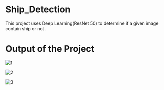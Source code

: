 # Ship_Detection
This project uses Deep Learning(ResNet 50) to determine if a given image contain ship or not .

# Output of the Project 

![1](https://github.com/RehanNadeemulla/Ship_Detection/assets/69319774/a4caca6e-078f-405b-b9ca-9dbc3ab4d87d)

![2](https://github.com/RehanNadeemulla/Ship_Detection/assets/69319774/1b679864-1af1-46a7-b1d4-a85577248c98)

![3](https://github.com/RehanNadeemulla/Ship_Detection/assets/69319774/7c740416-49dd-4081-89b3-9a33259f99da)
